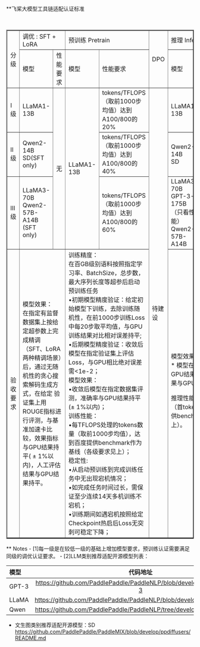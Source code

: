**飞桨大模型工具链适配认证标准


<table border="2" >
	<tr >
		<td width="10%" rowspan="2">分级</td>
		<td colspan="2">调优 : SFT + LoRA</td>
		<td colspan="2">预训练 Pretrain</td>
		<td rowspan="2">DPO</td>
		<td colspan="3">推理 Inference</td>
	</tr>
	<tr >
		<td> 模型 </td>
		<td> 性能要求 </td>
		<td> 模型 </td>
		<td> 性能要求 </td>
		<td> 模型 </td>
		<td> 数据类型支持 </td>
		<td> 性能要求 </td>	
	</tr>
	<tr >
		<td>I级</td>
		<td >LLaMA1-13B</td>
		<td rowspan="3">无</td>
		<td rowspan="3">LLaMA1-13B</td>
		<td>tokens/TFLOPS （取前1000步均值）达到A100/800的20%</td>
		<td rowspan="4">待建设</td>
		<td> LLaMA1-13B</td>
		<td>FP16/ BF16</td>
		<td>首token 时延不超过1s的QPS/TFPLOPs达到A800的20%</td>
	</tr>
	</tr>
		<td>II级</td>
		<td >Qwen2-14B <br>SD(SFT only)</td>
		<td>tokens/TFLOPS （取前1000步均值）达到A100/800的40%</td>
		<td>Qwen2-14B<br>SD</td>
		<td> int8 （weight only）</td>
		<td>首token 时延不超过1s的QPS/TFPLOPs达到A800的40%</td>
	</tr>	
	</tr>
		<td>III级</td>
		<td>LLaMA3-70B <br>Qwen2-57B-A14B<br>(SFT only)</td>
		<td>tokens/TFLOPS （取前1000步均值）达到A100/800的60%</td>
		<td>LLaMA3-70B<br>GPT-3-175B（只看性能）<br>Qwen2-57B-A14B</td>
		<td> PTQ int8 （int8 * int8）<br>int4（weight only）</td>
		<td>首token 时延不超过1s的QPS/TFPLOPs达到A800的40%</td>
	</tr>	
	</tr>
		<td>验收要求</td>
		<td colspan="2"> 模型效果：<br>
在指定有监督数据集上按给定超参数上完成精调（SFT、LoRA两种精调场景）后，通过无随机性的贪心搜索解码生成方式，在给定 验证集上用ROUGE指标进行评测，与基准加速卡比较，效果指标与GPU结果持平( ± 1%以内)，人工评估结果与GPU结果持平。</td>
		<td colspan="2">训练精度：<br>
在百GB级别语料按照指定学习率、BatchSize，总步数，最大序列长度等超参后启动预训练任务<br>
•初期模型精度验证：给定初始模型下训练，去除训练随机性，在前1000步训练Loss中每20步取平均值，与GPU训练结果对比相对误差持平;<br>
•后期模型精度验证：收敛后模型在指定验证集上评估Loss，与GPU相比绝对误差需<1e-2；<br>
模型效果：<br>
•收敛后模型在指定数据集评测，准确率与GPU结果持平(± 1%以内)；<br>
训练性能：<br>
•每TFLOPS处理的tokens数量（取前1000步均值），达到百度提供benchmark作为基线（各级要求见上）；<br>
稳定性:<br>
•从启动预训练到完成训练任务中无出现宕机情况；<br>
•如完成任务时间过长，需保证至少连续14天多机训练不宕机；<br>
•训练期间如遇宕机按照给定Checkpoint热启后Loss无突刺可稳定下降；</td><br>
		<td colspan="3">模型效果：<br>
* 模型在指定数据集评测，准确率与GPU结果持平(± 1%以内)，人工评估结果与GPU结果持平；

推理性能：
•每TFLOPS处理的QPS（首token 时延不超过1s），达到百度提供benchmark作为基线（各级要求见上）。</td>
	</tr>
</table>
** Notes
-  [1]每一级是在较低一级的基础上增加模型要求，预训练认证需要满足同级的调优认证要求。
-  [2]LLM类别推荐适配开源模型列表：

| 模型 | 代码地址 | 
|:------|:-------:|
| GPT-3 | https://github.com/PaddlePaddle/PaddleNLP/blob/develop/llm/config/gpt-3 | 
| LLaMA | https://github.com/PaddlePaddle/PaddleNLP/blob/develop/llm/config/llama |
| Qwen | https://github.com/PaddlePaddle/PaddleNLP/tree/develop/llm/config/qwen |
-  文生图类别推荐适配开源模型：SD https://github.com/PaddlePaddle/PaddleMIX/blob/develop/ppdiffusers/README.md





